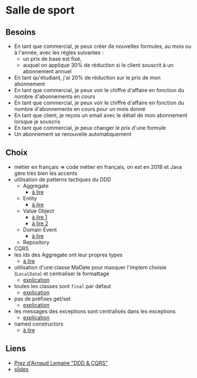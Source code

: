 # Salle de sport

## Besoins

- En tant que commercial, je peux créer de nouvelles formules, au mois ou à l'année, avec les règles suivantes :
  - un prix de base est fixé,
  - auquel on applique 30% de réduction si le client souscrit à un abonnement annuel
- En tant qu'étudiant, j'ai 20% de réduction sur le prix de mon abonnement
- En tant que commercial, je peux voir le chiffre d'affaire en fonction du nombre d'abonnements en cours
- En tant que commercial, je peux voir le chiffre d'affaire en fonction du nombre d'abonnements en cours pour un mois donné
- En tant que client, je reçois un email avec le détail de mon abonnement lorsque je souscris
- En tant que commercial, je peux changer le prix d'une formule
- Un abonnement se renouvelle automatiquement

## Choix

- métier en français => code métier en français, on est en 2018 et Java gère très bien les accents
- utilisation de patterns tactiques du DDD
  - Aggregate
    - [à lire](https://vaughnvernon.co/?p=838)
  - Entity
    - [à lire](http://thepaulrayner.com/blog/aggregates-and-entities-in-domain-driven-design/)
  - Value Object
    - [à lire 1](http://verraes.net/2016/02/type-safety-and-money/)
    - [à lire 2](https://matthiasnoback.nl/2018/03/modelling-quanities-an-exercise-in-designing-value-objects/)
  - Domain Event
    - [à lire](http://verraes.net/2014/11/domain-events/)
  - Repository
- CQRS
- les ids des Aggregate ont leur propres types
  - [à lire](https://buildplease.com/pages/vo-ids/)
- utilisation d'une classe MaDate pour masquer l'implem choisie (`LocalDate`) et centraliser le formattage
  - [explication](https://matthiasnoback.nl/2018/02/mocking-at-architectural-boundaries-persistence-and-time/)
- toutes les classes sont `final` par défaut
  - [explication](https://ocramius.github.io/blog/when-to-declare-classes-final/)
- pas de préfixes get/set
  - [explication](https://blog.pragmatists.com/refactoring-from-anemic-model-to-ddd-880d3dd3d45f)
- les messages des exceptions sont centralisés dans les exceptions
  - [explication](http://rosstuck.com/formatting-exception-messages)
- named constructors
  - [à lire](http://verraes.net/2014/06/named-constructors-in-php/)

## Liens

- [Prez d'Arnaud Lemaire "DDD & CQRS"](https://www.youtube.com/watch?v=qBLtZN3p3FU)
- [slides](https://speakerdeck.com/lilobase/ddd-and-cqrs-php-tour-2018)
